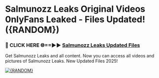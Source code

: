 # Salmunozz Leaks Original Videos 0nlyFans Leaked - Files Updated! ({RANDOM})

<h3>🔴 CLICK HERE 🌐==►► <a href="https://betterlinks.top/A2PfLJ" rel="nofollow">Salmunozz Leaks Updated Files</a></h3>

Get Salmunozz Leaks and all content. Now you can access all videos and pictures of Salmunozz Leaks. New Updated Files 2025!

[![{RANDOM}](https://i.imgur.com/ppqm5kG.gif)](https://betterlinks.top/A2PfLJ)
